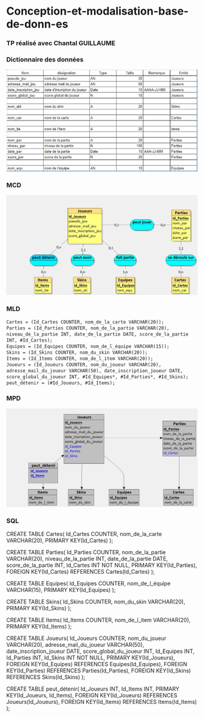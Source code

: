 # Conception-et-modalisation-base-de-donn-es

### TP réalisé avec Chantal GUILLAUME

### Dictionnaire des données

![](Dictionnaire_des_donnees_TP.jpg)
### MCD

![](MCD_TP.jpg)

### MLD

```
Cartes = (Id_Cartes COUNTER, nom_de_la_carte VARCHAR(20));
Parties = (Id_Parties COUNTER, nom_de_la_partie VARCHAR(20), niveau_de_la_partie INT, date_de_la_partie DATE, score_de_la_partie INT, #Id_Cartes);
Equipes = (Id_Equipes COUNTER, nom_de_l_équipe VARCHAR(15));
Skins = (Id_Skins COUNTER, nom_du_skin VARCHAR(20));
Items = (Id_Items COUNTER, nom_de_l_item VARCHAR(20));
Joueurs = (Id_Joueurs COUNTER, nom_du_joueur VARCHAR(20), adresse_mail_du_joueur VARCHAR(50), date_inscription_joueur DATE, score_global_du_joueur INT, #Id_Equipes*, #Id_Parties*, #Id_Skins);
peut_détenir = (#Id_Joueurs, #Id_Items);

```

### MPD

![](MPD_TP.jpg)

### SQL

CREATE TABLE Cartes(
   Id_Cartes COUNTER,
   nom_de_la_carte VARCHAR(20),
   PRIMARY KEY(Id_Cartes)
);

CREATE TABLE Parties(
   Id_Parties COUNTER,
   nom_de_la_partie VARCHAR(20),
   niveau_de_la_partie INT,
   date_de_la_partie DATE,
   score_de_la_partie INT,
   Id_Cartes INT NOT NULL,
   PRIMARY KEY(Id_Parties),
   FOREIGN KEY(Id_Cartes) REFERENCES Cartes(Id_Cartes)
);

CREATE TABLE Equipes(
   Id_Equipes COUNTER,
   nom_de_l_équipe VARCHAR(15),
   PRIMARY KEY(Id_Equipes)
);

CREATE TABLE Skins(
   Id_Skins COUNTER,
   nom_du_skin VARCHAR(20),
   PRIMARY KEY(Id_Skins)
);

CREATE TABLE Items(
   Id_Items COUNTER,
   nom_de_l_item VARCHAR(20),
   PRIMARY KEY(Id_Items)
);

CREATE TABLE Joueurs(
   Id_Joueurs COUNTER,
   nom_du_joueur VARCHAR(20),
   adresse_mail_du_joueur VARCHAR(50),
   date_inscription_joueur DATE,
   score_global_du_joueur INT,
   Id_Equipes INT,
   Id_Parties INT,
   Id_Skins INT NOT NULL,
   PRIMARY KEY(Id_Joueurs),
   FOREIGN KEY(Id_Equipes) REFERENCES Equipes(Id_Equipes),
   FOREIGN KEY(Id_Parties) REFERENCES Parties(Id_Parties),
   FOREIGN KEY(Id_Skins) REFERENCES Skins(Id_Skins)
);

CREATE TABLE peut_détenir(
   Id_Joueurs INT,
   Id_Items INT,
   PRIMARY KEY(Id_Joueurs, Id_Items),
   FOREIGN KEY(Id_Joueurs) REFERENCES Joueurs(Id_Joueurs),
   FOREIGN KEY(Id_Items) REFERENCES Items(Id_Items)
);
